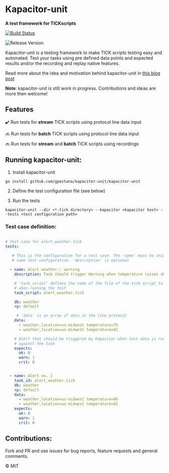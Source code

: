# Kapacitor-unit

**A test framework for TICKscripts**

[![Build Status](https://travis-ci.org/gpestana/kapacitor-unit.svg?branch=master)](https://travis-ci.org/gpestana/kapacitor-unit)

![Release Version](https://img.shields.io/badge/release-0.1-blue.svg)


Kapacitor-unit is a testing framework to make TICK scripts testing easy and
automated. Test your tasks using pre defined data points and expected results
and/or the recording and replay native features.


Read more about the idea and motivation behind kapacitor-unit in 
[this blog post](http://www.gpestana.com/blog/post/kapacitor-unit/)

**Note**: kapacitor-unit is still work in progress. Contributions and ideas
are more then welcome!

## Features

:heavy_check_mark: Run tests for **stream** TICK scripts using protocol line data input 

:soon: Run tests for **batch** TICK scripts using protocol line data input 

:soon: Run tests for **stream** and **batch** TICK scripts using recordings 


## Running kapacitor-unit:


1) Install kapacitor-unit

```
go install github.com/gpestana/kapacitor-unit/kapacitor-unit 
````

2) Define the test configuration file (see below) 

3) Run the tests

```
kapacitor-unit --dir <*.tick directory> --kapacitor <kapacitor host> --tests <test configuration path>
```

### Test case definition:

```yaml

# Test case for alert_weather.tick
tests:
  
   # This is the configuration for a test case. The 'name' must be unique in the
   # same test configuration. 'description' is optional

  - name: Alert weather:: warning
    description: Task should trigger Warning when temperature raises about 80 

    # 'task_script' defines the name of the file of the tick script to be loaded
    # when running the test
    task_script: alert_weather.tick

    db: weather
    rp: default 

     # 'data' is an array of data in the line protocol
    data:
      - weather,location=us-midwest temperature=75
      - weather,location=us-midwest temperature=82

    # Alert that should be triggered by Kapacitor when test data is running 
    # against the task
    expects:
      ok: 0
      warn: 1
      crit: 0


  - name: Alert no. 2
    task_id: alert_weather.tick
    db: weather
    rp: default 
    data:
      - weather,location=us-midwest temperature=80
      - weather,location=us-midwest temperature=82
    expects:
      ok: 0
      warn: 1
      crit: 0

```  

## Contributions:

Fork and PR and use issues for bug reports, feature requests and general comments.

:copyright: MIT
